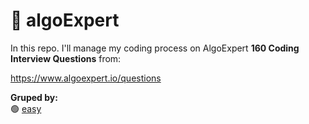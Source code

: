 # 🌟 algoExpert 
In this repo. I'll manage my coding process on AlgoExpert **160 Coding Interview Questions** from:


https://www.algoexpert.io/questions


**Gruped by:**<br>
 🟢 [easy](https://github.com/shlomogel/algoExpert/tree/main/easy)
